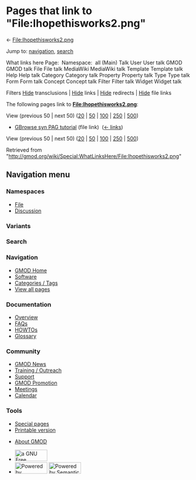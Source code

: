<div id="mw-page-base" class="noprint">

</div>

<div id="mw-head-base" class="noprint">

</div>

<div id="content" class="mw-body" role="main">

<span id="top"></span>

<div id="mw-js-message" style="display:none;">

</div>



# <span dir="auto">Pages that link to "File:Ihopethisworks2.png"</span>

<div id="bodyContent">

<div id="contentSub">

←
[File:Ihopethisworks2.png](/wiki/File:Ihopethisworks2.png "File:Ihopethisworks2.png")

</div>

<div id="jump-to-nav" class="mw-jump">

Jump to: [navigation](#mw-navigation), [search](#p-search)

</div>

<div id="mw-content-text">

What links here Page:  Namespace:  all (Main) Talk User User talk GMOD
GMOD talk File File talk MediaWiki MediaWiki talk Template Template talk
Help Help talk Category Category talk Property Property talk Type Type
talk Form Form talk Concept Concept talk Filter Filter talk Widget
Widget talk

Filters
[Hide](/mediawiki/index.php?title=Special:WhatLinksHere/File:Ihopethisworks2.png&hidetrans=1 "Special:WhatLinksHere/File:Ihopethisworks2.png")
transclusions \|
[Hide](/mediawiki/index.php?title=Special:WhatLinksHere/File:Ihopethisworks2.png&hidelinks=1 "Special:WhatLinksHere/File:Ihopethisworks2.png")
links \|
[Hide](/mediawiki/index.php?title=Special:WhatLinksHere/File:Ihopethisworks2.png&hideredirs=1 "Special:WhatLinksHere/File:Ihopethisworks2.png")
redirects \|
[Hide](/mediawiki/index.php?title=Special:WhatLinksHere/File:Ihopethisworks2.png&hideimages=1 "Special:WhatLinksHere/File:Ihopethisworks2.png")
file links

The following pages link to
**[File:Ihopethisworks2.png](/wiki/File:Ihopethisworks2.png "File:Ihopethisworks2.png")**:

View (previous 50 \| next 50)
([20](/mediawiki/index.php?title=Special:WhatLinksHere/File:Ihopethisworks2.png&limit=20 "Special:WhatLinksHere/File:Ihopethisworks2.png")
\|
[50](/mediawiki/index.php?title=Special:WhatLinksHere/File:Ihopethisworks2.png&limit=50 "Special:WhatLinksHere/File:Ihopethisworks2.png")
\|
[100](/mediawiki/index.php?title=Special:WhatLinksHere/File:Ihopethisworks2.png&limit=100 "Special:WhatLinksHere/File:Ihopethisworks2.png")
\|
[250](/mediawiki/index.php?title=Special:WhatLinksHere/File:Ihopethisworks2.png&limit=250 "Special:WhatLinksHere/File:Ihopethisworks2.png")
\|
[500](/mediawiki/index.php?title=Special:WhatLinksHere/File:Ihopethisworks2.png&limit=500 "Special:WhatLinksHere/File:Ihopethisworks2.png"))

- [GBrowse syn PAG
  tutorial](/wiki/GBrowse_syn_PAG_tutorial "GBrowse syn PAG tutorial")
  (file link) ‎ <span class="mw-whatlinkshere-tools">([←
  links](/mediawiki/index.php?title=Special:WhatLinksHere&target=GBrowse+syn+PAG+tutorial "Special:WhatLinksHere"))</span>

View (previous 50 \| next 50)
([20](/mediawiki/index.php?title=Special:WhatLinksHere/File:Ihopethisworks2.png&limit=20 "Special:WhatLinksHere/File:Ihopethisworks2.png")
\|
[50](/mediawiki/index.php?title=Special:WhatLinksHere/File:Ihopethisworks2.png&limit=50 "Special:WhatLinksHere/File:Ihopethisworks2.png")
\|
[100](/mediawiki/index.php?title=Special:WhatLinksHere/File:Ihopethisworks2.png&limit=100 "Special:WhatLinksHere/File:Ihopethisworks2.png")
\|
[250](/mediawiki/index.php?title=Special:WhatLinksHere/File:Ihopethisworks2.png&limit=250 "Special:WhatLinksHere/File:Ihopethisworks2.png")
\|
[500](/mediawiki/index.php?title=Special:WhatLinksHere/File:Ihopethisworks2.png&limit=500 "Special:WhatLinksHere/File:Ihopethisworks2.png"))

</div>

<div class="printfooter">

Retrieved from
"<http://gmod.org/wiki/Special:WhatLinksHere/File:Ihopethisworks2.png>"

</div>

<div id="catlinks" class="catlinks catlinks-allhidden">

</div>

<div class="visualClear">

</div>

</div>

</div>

<div id="mw-navigation">

## Navigation menu

<div id="mw-head">



<div id="left-navigation">

<div id="p-namespaces" class="vectorTabs" role="navigation"
aria-labelledby="p-namespaces-label">

### Namespaces

- <span id="ca-nstab-image"><a href="/wiki/File:Ihopethisworks2.png" accesskey="c"
  title="View the file page [c]">File</a></span>
- <span id="ca-talk"><a
  href="/mediawiki/index.php?title=File_talk:Ihopethisworks2.png&amp;action=edit&amp;redlink=1"
  accesskey="t"
  title="Discussion about the content page [t]">Discussion</a></span>

</div>

<div id="p-variants" class="vectorMenu emptyPortlet" role="navigation"
aria-labelledby="p-variants-label">

### 

### Variants[](#)

<div class="menu">

</div>

</div>

</div>

<div id="right-navigation">





</div>

<div id="p-search" role="search">

### Search

<div id="simpleSearch">

</div>

</div>

</div>

</div>

<div id="mw-panel">

<div id="p-logo" role="banner">

<a href="/wiki/Main_Page"
style="background-image: url(http://gmod.org/images/GMOD-cogs.png);"
title="Visit the main page"></a>

</div>

<div id="p-Navigation" class="portal" role="navigation"
aria-labelledby="p-Navigation-label">

### Navigation

<div class="body">

- <span id="n-GMOD-Home">[GMOD Home](/wiki/Main_Page)</span>
- <span id="n-Software">[Software](/wiki/GMOD_Components)</span>
- <span id="n-Categories-.2F-Tags">[Categories /
  Tags](/wiki/Categories)</span>
- <span id="n-View-all-pages">[View all
  pages](/wiki/Special:AllPages)</span>

</div>

</div>

<div id="p-Documentation" class="portal" role="navigation"
aria-labelledby="p-Documentation-label">

### Documentation

<div class="body">

- <span id="n-Overview">[Overview](/wiki/Overview)</span>
- <span id="n-FAQs">[FAQs](/wiki/Category:FAQ)</span>
- <span id="n-HOWTOs">[HOWTOs](/wiki/Category:HOWTO)</span>
- <span id="n-Glossary">[Glossary](/wiki/Glossary)</span>

</div>

</div>

<div id="p-Community" class="portal" role="navigation"
aria-labelledby="p-Community-label">

### Community

<div class="body">

- <span id="n-GMOD-News">[GMOD News](/wiki/GMOD_News)</span>
- <span id="n-Training-.2F-Outreach">[Training /
  Outreach](/wiki/Training_and_Outreach)</span>
- <span id="n-Support">[Support](/wiki/Support)</span>
- <span id="n-GMOD-Promotion">[GMOD
  Promotion](/wiki/GMOD_Promotion)</span>
- <span id="n-Meetings">[Meetings](/wiki/Meetings)</span>
- <span id="n-Calendar">[Calendar](/wiki/Calendar)</span>

</div>

</div>

<div id="p-tb" class="portal" role="navigation"
aria-labelledby="p-tb-label">

### Tools

<div class="body">

- <span id="t-specialpages"><a href="/wiki/Special:SpecialPages" accesskey="q"
  title="A list of all special pages [q]">Special pages</a></span>
- <span id="t-print"><a
  href="/mediawiki/index.php?title=Special:WhatLinksHere/File:Ihopethisworks2.png&amp;printable=yes"
  rel="alternate" accesskey="p"
  title="Printable version of this page [p]">Printable version</a></span>

</div>

</div>

</div>

</div>

<div id="footer" role="contentinfo">

- <span id="footer-places-about">[About
  GMOD](/wiki/GMOD:About "GMOD:About")</span>

<!-- -->

- <span id="footer-copyrightico">[<img src="http://www.gnu.org/graphics/gfdl-logo-small.png" width="88"
  height="31" alt="a GNU Free Documentation License" />](http://www.gnu.org/licenses/fdl-1.3.html)</span>
- <span id="footer-poweredbyico">[<img src="/mediawiki/skins/common/images/poweredby_mediawiki_88x31.png"
  width="88" height="31" alt="Powered by MediaWiki" />](//www.mediawiki.org/)
  [<img
  src="/mediawiki/extensions/SemanticMediaWiki/includes/../resources/images/smw_button.png"
  width="88" height="31" alt="Powered by Semantic MediaWiki" />](https://www.semantic-mediawiki.org/wiki/Semantic_MediaWiki)</span>

<div style="clear:both">

</div>

</div>
